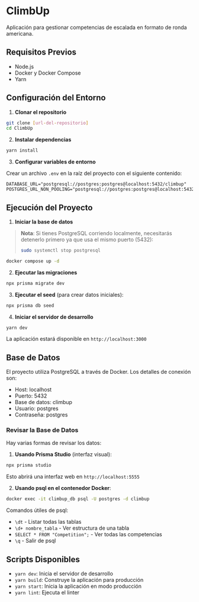 # ClimbUp

Aplicación para gestionar competencias de escalada en formato de ronda americana.

## Requisitos Previos

- Node.js
- Docker y Docker Compose
- Yarn

## Configuración del Entorno

1. **Clonar el repositorio**
```bash
git clone [url-del-repositorio]
cd ClimbUp
```

2. **Instalar dependencias**
```bash
yarn install
```

3. **Configurar variables de entorno**

Crear un archivo `.env` en la raíz del proyecto con el siguiente contenido:
```
DATABASE_URL="postgresql://postgres:postgres@localhost:5432/climbup"
POSTGRES_URL_NON_POOLING="postgresql://postgres:postgres@localhost:5432/climbup"
```

## Ejecución del Proyecto

1. **Iniciar la base de datos**

> **Nota**: Si tienes PostgreSQL corriendo localmente, necesitarás detenerlo primero ya que usa el mismo puerto (5432):
> ```bash
> sudo systemctl stop postgresql
> ```

```bash
docker compose up -d
```

2. **Ejecutar las migraciones**
```bash
npx prisma migrate dev
```

3. **Ejecutar el seed** (para crear datos iniciales):
```bash
npx prisma db seed
```

4. **Iniciar el servidor de desarrollo**
```bash
yarn dev
```

La aplicación estará disponible en `http://localhost:3000`

## Base de Datos

El proyecto utiliza PostgreSQL a través de Docker. Los detalles de conexión son:

- Host: localhost
- Puerto: 5432
- Base de datos: climbup
- Usuario: postgres
- Contraseña: postgres

### Revisar la Base de Datos

Hay varias formas de revisar los datos:

1. **Usando Prisma Studio** (interfaz visual):
```bash
npx prisma studio
```
Esto abrirá una interfaz web en `http://localhost:5555`

2. **Usando psql en el contenedor Docker**:
```bash
docker exec -it climbup_db psql -U postgres -d climbup
```

Comandos útiles de psql:
- `\dt` - Listar todas las tablas
- `\d+ nombre_tabla` - Ver estructura de una tabla
- `SELECT * FROM "Competition";` - Ver todas las competencias
- `\q` - Salir de psql

## Scripts Disponibles

- `yarn dev`: Inicia el servidor de desarrollo
- `yarn build`: Construye la aplicación para producción
- `yarn start`: Inicia la aplicación en modo producción
- `yarn lint`: Ejecuta el linter